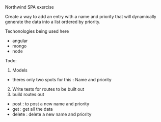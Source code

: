 Northwind SPA exercise

Create a way to add an entry with a name and priority that will dynamically generate the data into a list ordered by priority. 

Techonologies being used here 

- angular
- mongo
- node

Todo:

1. Models 
  - theres only two spots for this : Name and priority
2. Write tests for routes to be built out
3. build routes out
  - post : to post a new name and priority
  - get : get all the data 
  - delete : delete a new name and priority




